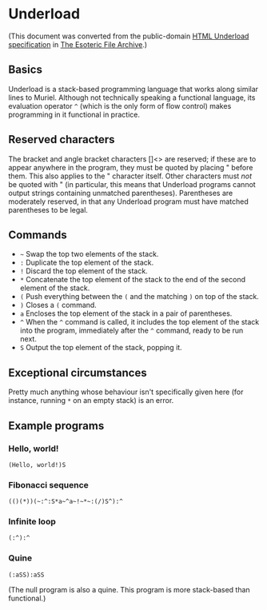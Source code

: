Underload
=========

(This document was converted from the public-domain
[HTML Underload specification][] in [The Esoteric File Archive][].)

Basics
------

Underload is a stack-based programming language that works along similar
lines to Muriel. Although not technically speaking a functional
language, its evaluation operator `^` (which is the only form of flow
control) makes programming in it functional in practice.

Reserved characters
-------------------

The bracket and angle bracket characters []<> are reserved; if these are
to appear anywhere in the program, they must be quoted by placing "
before them. This also applies to the " character itself. Other
characters must _not_ be quoted with " (in particular, this means that
Underload programs cannot output strings containing unmatched
parentheses). Parentheses are moderately reserved, in that any Underload
program must have matched parentheses to be legal.

Commands
--------

-   `~` Swap the top two elements of the stack.
-   `:` Duplicate the top element of the stack.
-   `!` Discard the top element of the stack.
-   `*` Concatenate the top element of the stack to the end of the second
    element of the stack.
-   `(` Push everything between the `(` and the matching `)` on top of
    the stack.
-   `)` Closes a `(` command.
-   `a` Encloses the top element of the stack in a pair of parentheses.
-   `^` When the `^` command is called, it includes the top element of the
    stack into the program, immediately after the `^` command, ready to be
    run next.
-   `S` Output the top element of the stack, popping it.

Exceptional circumstances
-------------------------

Pretty much anything whose behaviour isn't specifically given here (for
instance, running `*` on an empty stack) is an error.

Example programs
----------------

### Hello, world!

    (Hello, world!)S

### Fibonacci sequence

    (()(*))(~:^:S*a~^a~!~*~:(/)S^):^

### Infinite loop

    (:^):^

### Quine

    (:aSS):aSS

(The null program is also a quine. This program is more stack-based than
functional.)

[HTML Underload specification]: https://cdn.rawgit.com/graue/esofiles/7ca16941/underload/underload.html
[The Esoteric File Archive]: https://esolangs.org/wiki/The_Esoteric_File_Archive
